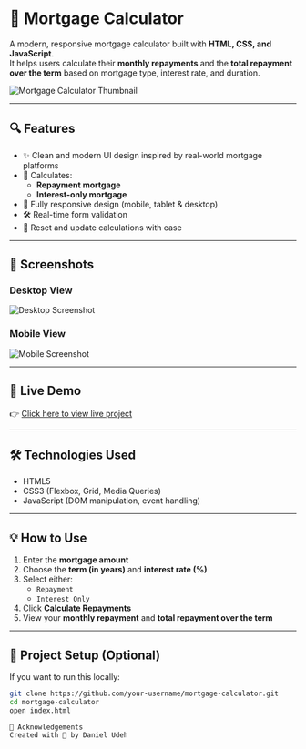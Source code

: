 # 🏡 Mortgage Calculator

A modern, responsive mortgage calculator built with **HTML, CSS, and JavaScript**.  
It helps users calculate their **monthly repayments** and the **total repayment over the term** based on mortgage type, interest rate, and duration.

![Mortgage Calculator Thumbnail](./assets/mortgage-thumbnail.png)

---

## 🔍 Features

- ✨ Clean and modern UI design inspired by real-world mortgage platforms
- 🧠 Calculates:
  - **Repayment mortgage**
  - **Interest-only mortgage**
- 📱 Fully responsive design (mobile, tablet & desktop)
- 🛠 Real-time form validation
- 🔁 Reset and update calculations with ease

---

## 📸 Screenshots

### Desktop View
![Desktop Screenshot](./assets/desktop-preview.png)

### Mobile View
![Mobile Screenshot](./assets/mobile-preview.png)

---

## 🚀 Live Demo

👉 [Click here to view live project](https://diddy0077.github.io/mortgage-calculator)

---

## 🛠️ Technologies Used

- HTML5
- CSS3 (Flexbox, Grid, Media Queries)
- JavaScript (DOM manipulation, event handling)

---

## 💡 How to Use

1. Enter the **mortgage amount**
2. Choose the **term (in years)** and **interest rate (%)**
3. Select either:
   - `Repayment`
   - `Interest Only`
4. Click **Calculate Repayments**
5. View your **monthly repayment** and **total repayment over the term**

---

## 📂 Project Setup (Optional)

If you want to run this locally:

```bash
git clone https://github.com/your-username/mortgage-calculator.git
cd mortgage-calculator
open index.html

🙌 Acknowledgements
Created with 💜 by Daniel Udeh



